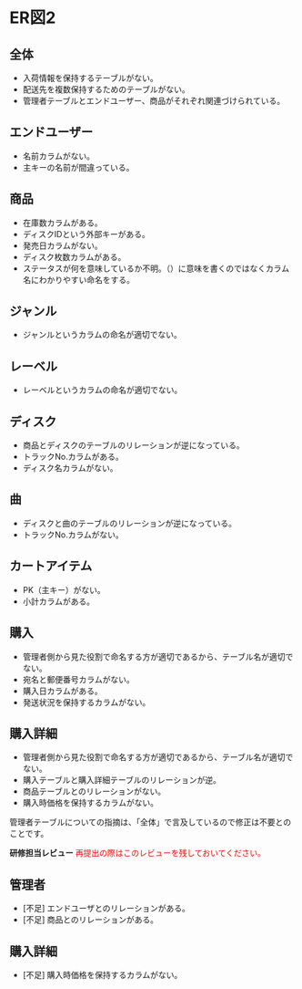 # ER図2
## 全体
- 入荷情報を保持するテーブルがない。
- 配送先を複数保持するためのテーブルがない。
- 管理者テーブルとエンドユーザー、商品がそれぞれ関連づけられている。

## エンドユーザー
- 名前カラムがない。
- 主キーの名前が間違っている。

## 商品
- 在庫数カラムがある。
- ディスクIDという外部キーがある。
- 発売日カラムがない。
- ディスク枚数カラムがある。
- ステータスが何を意味しているか不明。（）に意味を書くのではなくカラム名にわかりやすい命名をする。

## ジャンル
- ジャンルというカラムの命名が適切でない。

## レーベル
- レーベルというカラムの命名が適切でない。

## ディスク
- 商品とディスクのテーブルのリレーションが逆になっている。
- トラックNo.カラムがある。
- ディスク名カラムがない。

## 曲
- ディスクと曲のテーブルのリレーションが逆になっている。
- トラックNo.カラムがない。

## カートアイテム
- PK（主キー）がない。
- 小計カラムがある。

## 購入
- 管理者側から見た役割で命名する方が適切であるから、テーブル名が適切でない。
- 宛名と郵便番号カラムがない。
- 購入日カラムがある。
- 発送状況を保持するカラムがない。

## 購入詳細
- 管理者側から見た役割で命名する方が適切であるから、テーブル名が適切でない。
- 購入テーブルと購入詳細テーブルのリレーションが逆。
- 商品テーブルとのリレーションがない。
- 購入時価格を保持するカラムがない。

管理者テーブルについての指摘は、「全体」で言及しているので修正は不要とのことです。


**研修担当レビュー**
<font color="Red">再提出の際はこのレビューを残しておいてください。</font>

## 管理者
- [不足]  エンドユーザとのリレーションがある。
- [不足]  商品とのリレーションがある。

## 購入詳細
- [不足]  購入時価格を保持するカラムがない。
